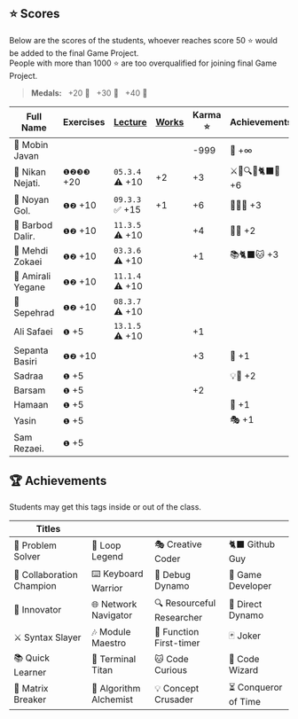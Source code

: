 ## ⭐ Scores

Below are the scores of the students, whoever reaches score 50 ⭐ would be added to the final Game Project.  
People with more than 1000 ⭐ are too overqualified for joining final Game Project.

> **Medals:** &nbsp; +20 🥉 &nbsp; +30 🥈 &nbsp; +40 🥇

| Full Name         | Exercises  | [Lecture](/RESEARCH.md) | [Works](/works/) | Karma ⭐ | Achievements    | Total    |
| ----------------- | ---------- | ----------------------- | ---------------- | -------- | --------------- | -------- |
| 🗿 Mobin Javan    |            |                         |                  | -999     | 💊 +∞           | = **∞**  |
| 🥇 Nikan Nejati.  | `❶❷❸❸` +20 | `05.3.4` ⚠️ +10         | +2               | +3       | ⚔️🔁🔍🎯🐈‍⬛🔮 +6 | = **41** |
| 🥈 Noyan Gol.     | `❶❷` +10   | `09.3.3` ✅ +15         | +1               | +6       | 🚀🤝🔮 +3       | = **35** |
| 🥉 Barbod Dalir.  | `❶❷` +10   | `11.3.5` ⚠️ +10         |                  | +4       | 🤝🔁 +2         | = **26** |
| 🥉 Mehdi Zokaei   | `❶❷` +10   | `03.3.6` ⚠️ +10         |                  | +1       | 📚🐈‍⬛🐱 +3       | = **24** |
| 🥉 Amirali Yegane | `❶❷` +10   | `11.1.4` ⚠️ +10         |                  |          |                 | = **20** |
| 🥉 Sepehrad       | `❶❷` +10   | `08.3.7` ⚠️ +10         |                  |          |                 | = **20** |
| Ali Safaei        | `❶` +5     | `13.1.5` ⚠️ +10         |                  | +1       |                 | = **16** |
| Sepanta Basiri    | `❶❷` +10   |                         |                  | +3       | 🔁 +1           | = **14** |
| Sadraa            | `❶` +5     |                         |                  |          | 💡🤝 +2         | = **7**  |
| Barsam            | `❶` +5     |                         |                  | +2       |                 | = **7**  |
| Hamaan            | `❶` +5     |                         |                  |          | 🔁 +1           | = **6**  |
| Yasin             | `❶` +5     |                         |                  |          | 🎭 +1           | = **6**  |
| Sam Rezaei.       | `❶` +5     |                         |                  |          |                 | = **5**  |

## 🏆 Achievements

Students may get this tags inside or out of the class.

| Titles                    |                        |                           |                      |
| ------------------------- | ---------------------- | ------------------------- | -------------------- |
| 🧩 Problem Solver         | 🔁 Loop Legend         | 🎭 Creative Coder         | 🐈‍⬛ Github Guy        |
| 🤝 Collaboration Champion | ⌨️ Keyboard Warrior    | 🐛 Debug Dynamo           | 👾 Game Developer    |
| 🚀 Innovator              | 🌐 Network Navigator   | 🔍 Resourceful Researcher | 🎯 Direct Dynamo     |
| ⚔️ Syntax Slayer          | 🎶 Module Maestro      | 🥇 Function First-timer   | 🃏 Joker             |
| 📚 Quick Learner          | 🔱 Terminal Titan      | 🐱 Code Curious           | 🔮 Code Wizard       |
| 💊 Matrix Breaker         | 🧪 Algorithm Alchemist | 💡 Concept Crusader       | ⏳ Conqueror of Time |
